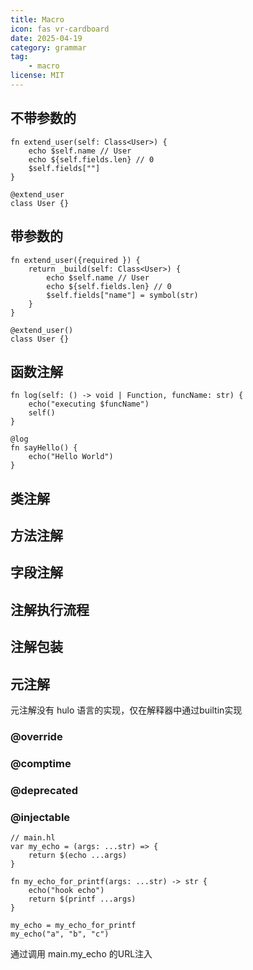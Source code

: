 ```yaml
---
title: Macro
icon: fas vr-cardboard
date: 2025-04-19
category: grammar
tag: 
    - macro
license: MIT
---
```


## 不带参数的
```hulo
fn extend_user(self: Class<User>) {
    echo $self.name // User
    echo ${self.fields.len} // 0
    $self.fields[""]
}

@extend_user
class User {}
```

## 带参数的
```hulo
fn extend_user({required }) {
    return _build(self: Class<User>) {
        echo $self.name // User
        echo ${self.fields.len} // 0
        $self.fields["name"] = symbol(str)
    }
}

@extend_user()
class User {}
```

## 函数注解
```hulo
fn log(self: () -> void | Function, funcName: str) {
    echo("executing $funcName")
    self()
}

@log
fn sayHello() {
    echo("Hello World")
}
```

## 类注解

## 方法注解

## 字段注解

## 注解执行流程

## 注解包装

## 元注解
元注解没有 hulo 语言的实现，仅在解释器中通过builtin实现

### @override

### @comptime

### @deprecated

### @injectable
```hulo
// main.hl
var my_echo = (args: ...str) => {
    return $(echo ...args)
}

fn my_echo_for_printf(args: ...str) -> str {
    echo("hook echo")
    return $(printf ...args)
}

my_echo = my_echo_for_printf
my_echo("a", "b", "c")
```
通过调用 main.my_echo 的URL注入
